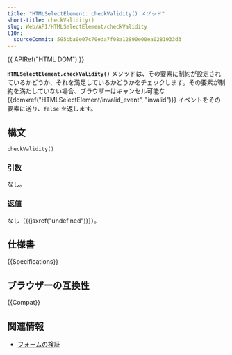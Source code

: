 ```yaml
---
title: "HTMLSelectElement: checkValidity() メソッド"
short-title: checkValidity()
slug: Web/API/HTMLSelectElement/checkValidity
l10n:
  sourceCommit: 595cba0e07c70eda7f08a12890e00ea0281933d3
---
```


{{ APIRef("HTML DOM") }}

**`HTMLSelectElement.checkValidity()`** メソッドは、その要素に制約が設定されているかどうか、それを満足しているかどうかをチェックします。その要素が制約を満たしていない場合、ブラウザーはキャンセル可能な {{domxref("HTMLSelectElement/invalid_event", "invalid")}} イベントをその要素に送り、`false` を返します。

## 構文

```js-nolint
checkValidity()
```

### 引数

なし。

### 返値

なし（{{jsxref("undefined")}}）。

## 仕様書

{{Specifications}}

## ブラウザーの互換性

{{Compat}}

## 関連情報

- [フォームの検証](/ja/docs/Web/HTML/Constraint_validation)
